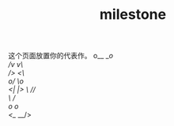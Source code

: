 ﻿---
layout: page
title: "milestone"
description: "代表作"
header-img: "img/zhihu.jpg"
---

这个页面放置你的代表作。
      o__ __o      
     /v     v\     
    />       <\    
  o/           \o  
 <|             |> 
  \\           //  
    \         /    
     o       o     
     <\__ __/>     
                   





